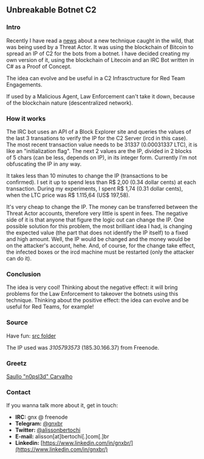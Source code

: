 
## Unbreakable Botnet C2

### Intro

Recently I have read a [news](https://arstechnica.com/information-technology/2021/02/crooks-use-the-bitcoin-blockchain-to-protect-their-botnets-from-takedown/) about a new technique caught in the wild, that was being used by a Threat Actor.
It was using the blockchain of Bitcoin to spread an IP of C2 for the bots from a botnet.
I have decided creating my own version of it, using the blockchain of Litecoin and an IRC Bot written in C# as a Proof of Concept.

The idea can evolve and be useful in a C2 Infrasctructure for Red Team Engagements.

If used by a Malicious Agent, Law Enforcement can't take it down, because of the blockchain nature (descentralized network).

### How it works

The IRC bot uses an API of a Block Explorer site and queries the values of the last 3 transations to verify the IP for the C2 Server (ircd in this case).
The most recent transaction value needs to be 31337 (0.00031337 LTC), it is like an "initialization flag". 
The next 2 values are the IP, divided in 2 blocks of 5 chars (can be less, depends on IP), in its integer form.
Currently I'm not obfuscating the IP in any way.

It takes less than 10 minutes to change the IP (transactions to be confirmed).
I set it up to spend less than R$ 2,00 (0.34 dollar cents) at each transaction.
During my experiments, I spent R$ 1,74 (0.31 dollar cents), when the LTC price was R$ 1.115,64 (US$ 197,58).

It's very cheap to change the IP. The money can be transferred between the Threat Actor accounts, therefore very little is spent in fees. 
The negative side of it is that anyone that figure the logic out can change the IP.
One possible solution for this problem, the most brilliant idea I had, is changing the expected value (the part that does not identify the IP itself) to a fixed and high amount.
Well, the IP would be changed and the money would be on the attacker's account, hehe. 
And, of course, for the change take effect, the infected boxes or the ircd machine must be restarted (only the attacker can do it).

### Conclusion

The idea is very cool!
Thinking about the negative effect: it will bring problems for the Law Enforcement to takeover the botnets using this technique.
Thinking about the positive effect: the idea can evolve and be useful for Red Teams, for example!

### Source

Have fun: [src folder](src/)

The IP used was *3105793573* (185.30.166.37) from Freenode.

### Greetz

[Saullo "n0psl3d" Carvalho](https://twitter.com/n0ps13d)

### Contact

If you wanna talk more about it, get in touch:

* **IRC:** gnx @ freenode
* **Telegram:** [@gnxbr](https://t.me/gnxbr)
* **Twitter:** [@alissonbertochi](https://twitter.com/alissonbertochi)
* **E-mail:** alisson[at]bertochi[.]com[.]br
* **Linkedin:** [https://www.linkedin.com/in/gnxbr/](https://www.linkedin.com/in/gnxbr/)
